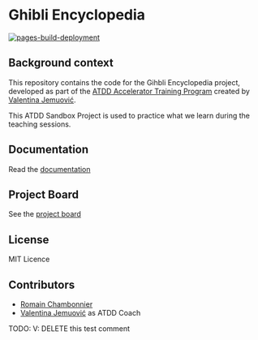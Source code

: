 # Ghibli Encyclopedia

[![pages-build-deployment](https://github.com/RomainChamb/ghibli-encyclopedia/actions/workflows/pages/pages-build-deployment/badge.svg)](https://github.com/RomainChamb/ghibli-encyclopedia/actions/workflows/pages/pages-build-deployment)

## Background context

This repository contains the code for the Gihbli Encyclopedia project, developed as part of the [ATDD Accelerator Training Program](https://atdd-accelerator.optivem.com/) created by [Valentina Jemuović](https://www.linkedin.com/in/valentinajemuovic).

This ATDD Sandbox Project is used to practice what we learn during the teaching sessions.

## Documentation

Read the [documentation](https://romainchamb.github.io/ghibli-encyclopedia/)

## Project Board

See the [project board](https://github.com/users/RomainChamb/projects/6)

## License

MIT Licence

## Contributors

- [Romain Chambonnier](https://github.com/RomainChamb)
- [Valentina Jemuović](https://www.linkedin.com/in/valentinajemuovic) as ATDD Coach

TODO: V: DELETE this test comment
